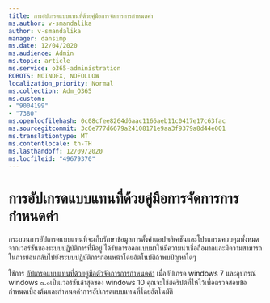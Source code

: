 ```yaml
---
title: การอัปเกรดแบบแทนที่ด้วยคู่มือการจัดการการกำหนดค่า
ms.author: v-smandalika
author: v-smandalika
manager: dansimp
ms.date: 12/04/2020
ms.audience: Admin
ms.topic: article
ms.service: o365-administration
ROBOTS: NOINDEX, NOFOLLOW
localization_priority: Normal
ms.collection: Adm_O365
ms.custom:
- "9004199"
- "7380"
ms.openlocfilehash: 0c08cfee8264d6aac1166aeb11c0417e17c63fac
ms.sourcegitcommit: 3c6e777d6679a24108171e9aa3f9379a8d44e001
ms.translationtype: MT
ms.contentlocale: th-TH
ms.lasthandoff: 12/09/2020
ms.locfileid: "49679370"
---
```

# <a name="in-place-upgrade-with-configuration-manager-guide"></a>การอัปเกรดแบบแทนที่ด้วยคู่มือการจัดการการกำหนดค่า

กระบวนการอัปเกรดแบบแทนที่จะเก็บรักษาข้อมูลการตั้งค่าแอปพลิเคชันและโปรแกรมควบคุมทั้งหมดจากเวอร์ชันของระบบปฏิบัติการที่มีอยู่ ได้รับการออกแบบมาให้มีความน่าเชื่อถือมากและมีความสามารถในการย้อนกลับไปยังระบบปฏิบัติการก่อนหน้าโดยอัตโนมัติถ้าพบปัญหาใดๆ

ใช้การ [อัปเกรดแบบแทนที่ด้วยคู่มือตัวจัดการการกำหนดค่า](https://admin.microsoft.com/adminportal/home#/win10upgrade) เมื่ออัปเกรด windows 7 และอุปกรณ์ windows ๘.๑เป็นเวอร์ชันล่าสุดของ windows 10 คุณจะใช้สคริปต์ที่ให้ไว้เพื่อตรวจสอบข้อกำหนดเบื้องต้นและกำหนดค่าการอัปเกรดแบบแทนที่โดยอัตโนมัติ